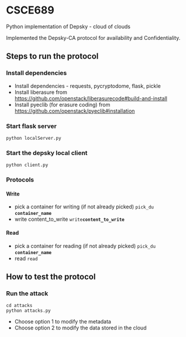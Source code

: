 # CSCE689
Python implementation of Depsky - cloud of clouds

Implemented the Depsky-CA protocol for availability and Confidentiality.
## Steps to run the protocol
### Install dependencies
  - Install dependencies - requests, pycryptodome, flask, pickle
  - Install liberasure from https://github.com/openstack/liberasurecode#build-and-install
  - Install pyeclib (for erasure coding) from https://github.com/openstack/pyeclib#installation
### Start flask server
````
python localServer.py
````
### Start the depsky local client
````
python client.py
````
### Protocols
#### Write
  - pick a container for writing (if not already picked)
  `pick_du` **`container_name`**
  - write content_to_write
  `write`**`content_to_write`**
  
#### Read
  - pick a container for reading (if not already picked)
  `pick_du` **`container_name`**
  - read 
  `read`
  
## How to test the protocol
### Run the attack
```
cd attacks
python attacks.py
```
- Choose option 1 to modify the metadata
- Choose option 2 to modify the data stored in the cloud 


